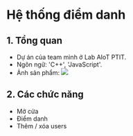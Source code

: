 # Hệ thống điểm danh
## 1. Tổng quan
* Dự án của team mình ở Lab AIoT PTIT.
* Ngôn ngữ: 'C++', 'JavaScript'.
* Ảnh sản phẩm: <img src="[link_anh_cua_Kien](https://prnt.sc/DlyIVg4AOkPa)">
## 2. Các chức năng
* Mở cửa
* Điểm danh
* Thêm / xóa users
  
